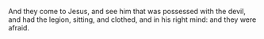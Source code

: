 And they come to Jesus, and see him that was possessed with the devil, and had the legion, sitting, and clothed, and in his right mind: and they were afraid.
